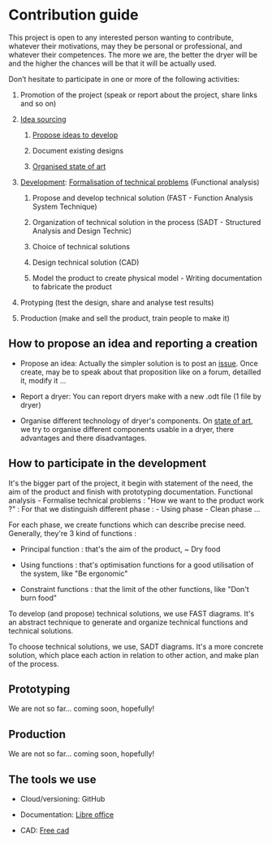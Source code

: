 Contribution guide
==================

This project is open to any interested person wanting to contribute, whatever
their motivations, may they be personal or professional, and whatever their
competences. The more we are, the better the dryer will be and the higher the
chances will be that it will be actually used.

Don’t hesitate to participate in one or more of the following activities:

1.  Promotion of the project (speak or report about the project, share links and
    so on)

2.  [Idea
    sourcing](https://github.com/Gillou38/Drying-open-source-solution/tree/master/01%20-%20Ideas%20and%20concepts)

    1.  [Propose ideas to
        develop](https://github.com/Gillou38/Drying-open-source-solution/issues)

    2.  Document existing designs

    3.  [Organised state of
        art](https://github.com/Gillou38/Drying-open-source-solution/blob/master/01%20-%20Ideas%20and%20concepts/State%20of%20art.md)

3.  [Development](https://github.com/Gillou38/Drying-open-source-solution/tree/master/02%20-%20Developing):
    [Formalisation of technical
    problems](https://github.com/Gillou38/Drying-open-source-solution/tree/master/02%20-%20Developing/01%20-%20Functional%20analysis)
    (Functional analysis)

    1.  Propose and develop technical solution (FAST - Function Analysis System
        Technique)

    2.  Organization of technical solution in the process (SADT - Structured
        Analysis and Design Technic)

    3.  Choice of technical solutions

    4.  Design technical solution (CAD)

    5.  Model the product to create physical model - Writing documentation to
        fabricate the product

4.  Protyping (test the design, share and analyse test results)

5.  Production (make and sell the product, train people to make it)

How to propose an idea and reporting a creation
-----------------------------------------------

-   Propose an idea: Actually the simpler solution is to post an
    [issue](https://github.com/Gillou38/Drying-open-source-solution/issues).
    Once create, may be to speak about that proposition like on a forum,
    detailled it, modify it ...

-   Report a dryer: You can report dryers make with a new .odt file (1 file by
    dryer)

-   Organise different technology of dryer's components. On [state of
    art](https://github.com/Gillou38/Drying-open-source-solution/blob/master/01%20-%20Ideas%20and%20concepts/State%20of%20art.odt),
    we try to organise different components usable in a dryer, there advantages
    and there disadvantages.

How to participate in the development
-------------------------------------

It's the bigger part of the project, it begin with statement of the need, the
aim of the product and finish with prototyping documentation. Functional
analysis - Formalise technical problems : "How we want to the product work ?" :
For that we distinguish different phase : - Using phase - Clean phase ...

For each phase, we create functions which can describe precise need. Generally,
they're 3 kind of functions :

-   Principal function : that's the aim of the product, \~ Dry food

-   Using functions : that's optimisation functions for a good utilisation of
    the system, like "Be ergonomic"

-   Constraint functions : that the limit of the other functions, like "Don't
    burn food"

To develop (and propose) technical solutions, we use FAST diagrams. It's an
abstract technique to generate and organize technical functions and technical
solutions.

To choose technical solutions, we use, SADT diagrams. It's a more concrete
solution, which place each action in relation to other action, and make plan of
the process.

Prototyping
-----------

We are not so far... coming soon, hopefully!

Production
----------

We are not so far... coming soon, hopefully!

The tools we use
----------------

-   Cloud/versioning: GitHub

-   Documentation: [Libre office](http://www.libreoffice.org/)

-   CAD: [Free cad](https://freecadweb.org/)

